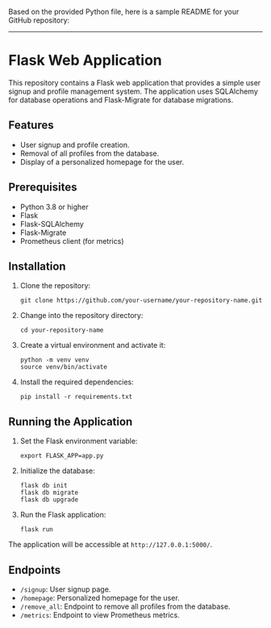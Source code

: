 Based on the provided Python file, here is a sample README for your GitHub repository:

---

# Flask Web Application

This repository contains a Flask web application that provides a simple user signup and profile management system. The application uses SQLAlchemy for database operations and Flask-Migrate for database migrations.

## Features

- User signup and profile creation.
- Removal of all profiles from the database.
- Display of a personalized homepage for the user.

## Prerequisites

- Python 3.8 or higher
- Flask
- Flask-SQLAlchemy
- Flask-Migrate
- Prometheus client (for metrics)

## Installation

1. Clone the repository:
   ```
   git clone https://github.com/your-username/your-repository-name.git
   ```

2. Change into the repository directory:
   ```
   cd your-repository-name
   ```

3. Create a virtual environment and activate it:
   ```
   python -m venv venv
   source venv/bin/activate
   ```

4. Install the required dependencies:
   ```
   pip install -r requirements.txt
   ```

## Running the Application

1. Set the Flask environment variable:
   ```
   export FLASK_APP=app.py
   ```

2. Initialize the database:
   ```
   flask db init
   flask db migrate
   flask db upgrade
   ```

3. Run the Flask application:
   ```
   flask run
   ```

The application will be accessible at `http://127.0.0.1:5000/`.

## Endpoints

- `/signup`: User signup page.
- `/homepage`: Personalized homepage for the user.
- `/remove_all`: Endpoint to remove all profiles from the database.
- `/metrics`: Endpoint to view Prometheus metrics.
